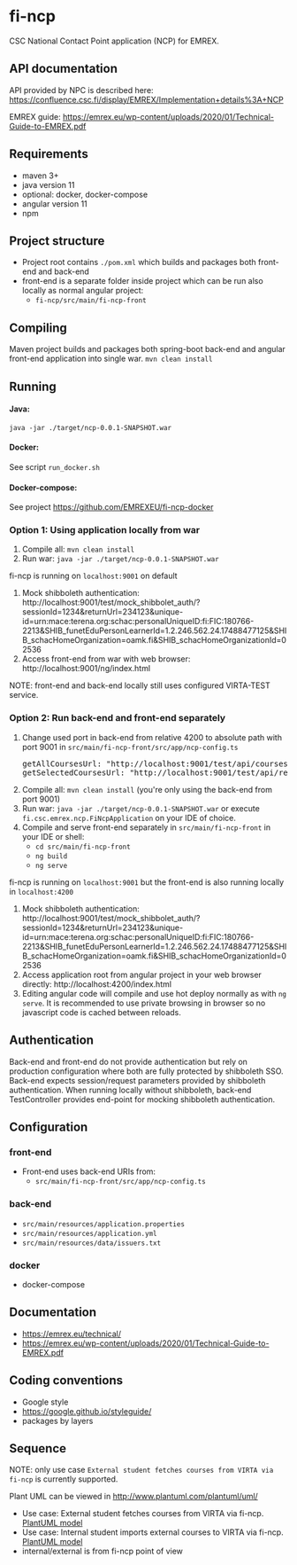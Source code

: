 # fi-ncp
CSC National Contact Point application (NCP) for EMREX.

## API documentation
API provided by NPC is described here:<br> 
https://confluence.csc.fi/display/EMREX/Implementation+details%3A+NCP

EMREX guide: https://emrex.eu/wp-content/uploads/2020/01/Technical-Guide-to-EMREX.pdf

## Requirements
- maven 3+ 
- java version 11
- optional: docker, docker-compose
- angular version 11
- npm

## Project structure
- Project root contains `./pom.xml` which builds and packages both front-end and back-end 
- front-end is a separate folder inside project which can be run also locally as normal angular 
  project:
  - `fi-ncp/src/main/fi-ncp-front`

## Compiling
Maven project builds and packages both spring-boot back-end and angular front-end application 
into single war.
`mvn clean install`


## Running

#### Java:
`java -jar ./target/ncp-0.0.1-SNAPSHOT.war`

#### Docker: 
See script `run_docker.sh`

#### Docker-compose: 
See project https://github.com/EMREXEU/fi-ncp-docker

### Option 1: Using application locally from war
1) Compile all: `mvn clean install`
2) Run war: `java -jar ./target/ncp-0.0.1-SNAPSHOT.war`

fi-ncp is running on `localhost:9001` on default

1) Mock shibboleth authentication: http://localhost:9001/test/mock_shibbolet_auth/?sessionId=1234&returnUrl=234123&unique-id=urn:mace:terena.org:schac:personalUniqueID:fi:FIC:180766-2213&SHIB_funetEduPersonLearnerId=1.2.246.562.24.17488477125&SHIB_schacHomeOrganization=oamk.fi&SHIB_schacHomeOrganizationId=02536 
2) Access front-end from war with web browser: http://localhost:9001/ng/index.html
   
NOTE: front-end and back-end locally still uses configured VIRTA-TEST service.

### Option 2: Run back-end and front-end separately
1) Change used port in back-end from relative 4200 to absolute path with port 9001 in
   `src/main/fi-ncp-front/src/app/ncp-config.ts`  
   <pre>
   getAllCoursesUrl: "http://localhost:9001/test/api/courses/",
   getSelectedCoursesUrl: "http://localhost:9001/test/api/review/"
   </pre>
2) Compile all: `mvn clean install` (you're only using the back-end from port 9001)
3) Run war: `java -jar ./target/ncp-0.0.1-SNAPSHOT.war` or execute `fi.csc.emrex.ncp.FiNcpApplication` 
   on your IDE of choice.
4) Compile and serve front-end separately in `src/main/fi-ncp-front` in your IDE or shell:
   - `cd src/main/fi-ncp-front`
   - `ng build`
   - `ng serve`

fi-ncp is running on `localhost:9001` but the front-end is also running locally in 
`localhost:4200` 
1) Mock shibboleth authentication: http://localhost:9001/test/mock_shibbolet_auth/?sessionId=1234&returnUrl=234123&unique-id=urn:mace:terena.org:schac:personalUniqueID:fi:FIC:180766-2213&SHIB_funetEduPersonLearnerId=1.2.246.562.24.17488477125&SHIB_schacHomeOrganization=oamk.fi&SHIB_schacHomeOrganizationId=02536
2) Access application root from angular project in your web browser directly: http://localhost:4200/index.html
3) Editing angular code will compile and use hot deploy normally as with `ng serve`. It is 
   recommended to use private browsing in browser so no javascript code is cached between reloads. 

## Authentication
Back-end and front-end do not provide authentication but rely on production configuration where both
are fully protected by shibboleth SSO. Back-end expects session/request parameters provided by
shibboleth authentication. When running locally without shibboleth, back-end TestController provides 
end-point for mocking shibboleth authentication.  

## Configuration
### front-end
- Front-end uses back-end URIs from: 
  - `src/main/fi-ncp-front/src/app/ncp-config.ts`

### back-end
- `src/main/resources/application.properties`
- `src/main/resources/application.yml`
- `src/main/resources/data/issuers.txt`

### docker
- docker-compose

## Documentation
- https://emrex.eu/technical/
- https://emrex.eu/wp-content/uploads/2020/01/Technical-Guide-to-EMREX.pdf

## Coding conventions
- Google style 
- https://google.github.io/styleguide/
- packages by layers

## Sequence
NOTE: only use case `External student fetches courses from VIRTA via fi-ncp` is currently supported.

Plant UML can be viewed in  http://www.plantuml.com/plantuml/uml/

- Use case: External student fetches courses from VIRTA via fi-ncp.
 [PlantUML model](./sequence_student_fetches_courses_from_virta.puml)
- Use case: Internal student imports external courses to VIRTA via fi-ncp.
 [PlantUML model](./sequence_student_imports_external_courses_to_virta.puml)
- internal/external is from fi-ncp point of view
